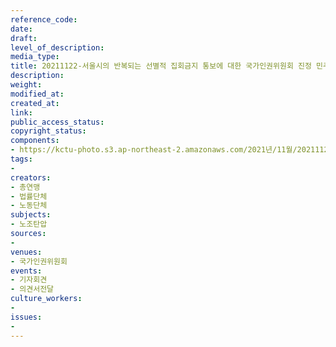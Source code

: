 ```yaml
---
reference_code: 
date: 
draft: 
level_of_description: 
media_type: 
title: 20211122-서울시의 반복되는 선별적 집회금지 통보에 대한 국가인권위원회 진정 민주노총 기자회견
description: 
weight: 
modified_at: 
created_at: 
link: 
public_access_status: 
copyright_status: 
components:
- https://kctu-photo.s3.ap-northeast-2.amazonaws.com/2021년/11월/20211122-서울시의+반복되는+선별적+집회금지+통보에+대한+국가인권위원회+진정+민주노총+기자회견/_1D20211.jpg
tags:
- 
creators:
- 총연맹
- 법률단체
- 노동단체
subjects:
- 노조탄압
sources:
- 
venues:
- 국가인권위원회
events:
- 기자회견
- 의견서전달
culture_workers:
- 
issues:
- 
---
```

